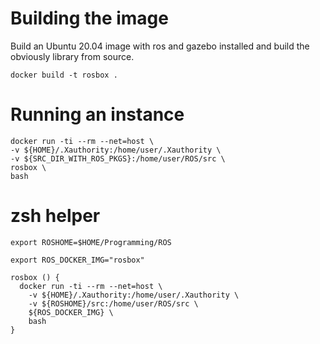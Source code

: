 # Building the image
Build an Ubuntu 20.04 image with ros and gazebo installed and build the obviously library from source.

```
docker build -t rosbox .
```

# Running an instance

```
docker run -ti --rm --net=host \
-v ${HOME}/.Xauthority:/home/user/.Xauthority \
-v ${SRC_DIR_WITH_ROS_PKGS}:/home/user/ROS/src \
rosbox \
bash
```

# zsh helper

```
export ROSHOME=$HOME/Programming/ROS

export ROS_DOCKER_IMG="rosbox"

rosbox () {
  docker run -ti --rm --net=host \
    -v ${HOME}/.Xauthority:/home/user/.Xauthority \
    -v ${ROSHOME}/src:/home/user/ROS/src \
    ${ROS_DOCKER_IMG} \
    bash
}
```
